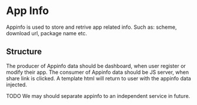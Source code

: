 # App Info

Appinfo is used to store and retrive app related info.
Such as: scheme, download url, package name etc.


## Structure
The producer of Appinfo data should be dashboard, when user register or modify their app.
The consumer of Appinfo data should be JS server, when share link is clicked.
A template html will return to user with the appinfo data injected.

TODO
We may should separate appinfo to an independent service in future.
